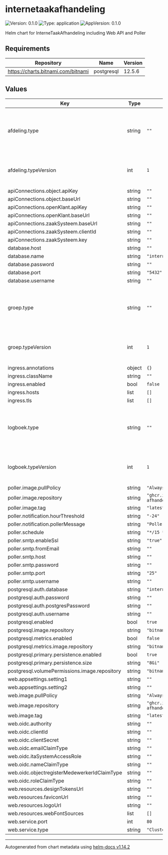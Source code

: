 # internetaakafhandeling

![Version: 0.1.0](https://img.shields.io/badge/Version-0.1.0-informational?style=flat-square) ![Type: application](https://img.shields.io/badge/Type-application-informational?style=flat-square) ![AppVersion: 0.1.0](https://img.shields.io/badge/AppVersion-0.1.0-informational?style=flat-square)

Helm chart for InterneTaakAfhandeling including Web API and Poller

## Requirements

| Repository | Name | Version |
|------------|------|---------|
| https://charts.bitnami.com/bitnami | postgresql | 12.5.6 |

## Values

| Key | Type | Default | Description |
|-----|------|---------|-------------|
| afdeling.type | string | `""` | De url van het afdeling objecttype in de objecttypen api. zie de objecttypen pagina in de documentatie for meer informatie |
| afdeling.typeVersion | int | `1` | De versie van het afdeling objecttype dat gebruikt wordt (hoogstwaarschijnlijk 1) |
| apiConnections.object.apiKey | string | `""` |  |
| apiConnections.object.baseUrl | string | `""` |  |
| apiConnections.openKlant.apiKey | string | `""` |  |
| apiConnections.openKlant.baseUrl | string | `""` |  |
| apiConnections.zaakSysteem.baseUrl | string | `""` |  |
| apiConnections.zaakSysteem.clientId | string | `""` |  |
| apiConnections.zaakSysteem.key | string | `""` |  |
| database.host | string | `""` |  |
| database.name | string | `"interneTaakAfhandeling"` |  |
| database.password | string | `""` |  |
| database.port | string | `"5432"` |  |
| database.username | string | `""` |  |
| groep.type | string | `""` | De url van het groep objecttype in de objecttypen api. zie de objecttypen pagina in de documentatie for meer informatie |
| groep.typeVersion | int | `1` | De versie van het groep objecttype dat gebruikt wordt (hoogstwaarschijnlijk 1) |
| ingress.annotations | object | `{}` |  |
| ingress.className | string | `""` |  |
| ingress.enabled | bool | `false` |  |
| ingress.hosts | list | `[]` | ingress hosts |
| ingress.tls | list | `[]` |  |
| logboek.type | string | `""` | De url van het logboek objecttype in de objecttypen api. zie de objecttypen pagina in de documentatie for meer informatie |
| logboek.typeVersion | int | `1` | De versie van het logboek objecttype dat gebruikt wordt (hoogstwaarschijnlijk 1) |
| poller.image.pullPolicy | string | `"Always"` |  |
| poller.image.repository | string | `"ghcr.io/interne-taak-afhandeling/internetaakafhandeling.poller"` |  |
| poller.image.tag | string | `"latest"` |  |
| poller.notification.hourThreshold | string | `"-24"` |  |
| poller.notification.pollerMessage | string | `"Poller uitgevoerd om:"` |  |
| poller.schedule | string | `"*/15 * * * *"` |  |
| poller.smtp.enableSsl | string | `"true"` |  |
| poller.smtp.fromEmail | string | `""` |  |
| poller.smtp.host | string | `""` |  |
| poller.smtp.password | string | `""` |  |
| poller.smtp.port | string | `"25"` |  |
| poller.smtp.username | string | `""` |  |
| postgresql.auth.database | string | `"interneTaakAfhandeling"` |  |
| postgresql.auth.password | string | `""` |  |
| postgresql.auth.postgresPassword | string | `""` |  |
| postgresql.auth.username | string | `""` |  |
| postgresql.enabled | bool | `true` |  |
| postgresql.image.repository | string | `"bitnamilegacy/postgresql"` |  |
| postgresql.metrics.enabled | bool | `false` |  |
| postgresql.metrics.image.repository | string | `"bitnamilegacy/postgres-exporter"` |  |
| postgresql.primary.persistence.enabled | bool | `true` |  |
| postgresql.primary.persistence.size | string | `"8Gi"` |  |
| postgresql.volumePermissions.image.repository | string | `"bitnamilegacy/os-shell"` |  |
| web.appsettings.setting1 | string | `""` |  |
| web.appsettings.setting2 | string | `""` |  |
| web.image.pullPolicy | string | `"Always"` |  |
| web.image.repository | string | `"ghcr.io/interne-taak-afhandeling/internetaakafhandeling.web"` |  |
| web.image.tag | string | `"latest"` |  |
| web.oidc.authority | string | `""` |  |
| web.oidc.clientId | string | `""` |  |
| web.oidc.clientSecret | string | `""` |  |
| web.oidc.emailClaimType | string | `""` |  |
| web.oidc.itaSystemAccessRole | string | `""` |  |
| web.oidc.nameClaimType | string | `""` |  |
| web.oidc.objectregisterMedewerkerIdClaimType | string | `""` |  |
| web.oidc.roleClaimType | string | `""` |  |
| web.resources.designTokensUrl | string | `""` |  |
| web.resources.faviconUrl | string | `""` |  |
| web.resources.logoUrl | string | `""` |  |
| web.resources.webFontSources | list | `[]` |  |
| web.service.port | int | `80` |  |
| web.service.type | string | `"ClusterIP"` |  |

----------------------------------------------
Autogenerated from chart metadata using [helm-docs v1.14.2](https://github.com/norwoodj/helm-docs/releases/v1.14.2)
